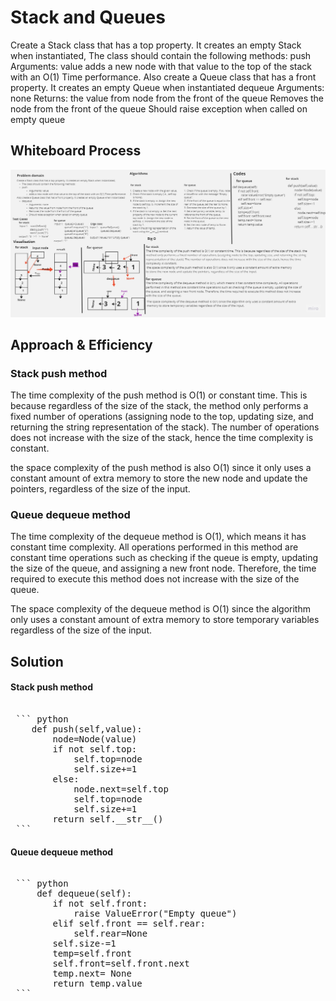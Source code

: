 # Stack and Queues

Create a Stack class that has a top property. It creates an empty Stack when instantiated,
The class should contain the following methods:
push
Arguments: value
adds a new node with that value to the top of the stack with an O(1) Time performance.
Also create a Queue class that has a front property. It creates an empty Queue when instantiated
dequeue
Arguments: none
Returns: the value from node from the front of the queue
Removes the node from the front of the queue
Should raise exception when called on empty queue

## Whiteboard Process

![whiteBoard](./My_First_Board.jpg)

## Approach & Efficiency

### Stack push method

The time complexity of the push method is O(1) or constant time. This is because regardless of the size of the stack, the method only performs a fixed number of operations (assigning node to the top, updating size, and returning the string representation of the stack). The number of operations does not increase with the size of the stack, hence the time complexity is constant.

the space complexity of the push method is also O(1) since it only uses a constant amount of extra memory to store the new node and update the pointers, regardless of the size of the input.

### Queue dequeue method

The time complexity of the dequeue method is O(1), which means it has constant time complexity. All operations performed in this method are constant time operations such as checking if the queue is empty, updating the size of the queue, and assigning a new front node. Therefore, the time required to execute this method does not increase with the size of the queue.

The space complexity of the dequeue method is O(1) since the algorithm only uses a constant amount of extra memory to store temporary variables regardless of the size of the input.

## Solution
#### Stack push method
<pre>

 ``` python
    def push(self,value):
        node=Node(value)
        if not self.top:
            self.top=node
            self.size+=1
        else:
            node.next=self.top
            self.top=node
            self.size+=1
        return self.__str__()
 ```
</pre>

#### Queue dequeue method
<pre>

 ``` python
     def dequeue(self):
        if not self.front:
            raise ValueError("Empty queue")
        elif self.front == self.rear:
            self.rear=None
        self.size-=1
        temp=self.front
        self.front=self.front.next
        temp.next= None
        return temp.value
 ```
</pre>